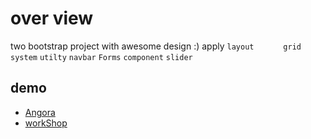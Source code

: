 # over view 
two bootstrap project with awesome design :) apply
``` layout       ```
``` grid system ```
``` utilty ```
``` navbar ```
``` Forms ```
``` component ```
``` slider  ```
## demo 
- [Angora](https://ftohtarek.github.io/bootstrap/ANGORA)
- [workShop](https://ftohtarek.github.io/bootstrap/workshop)